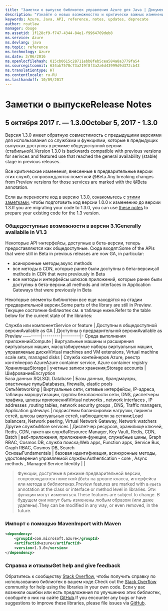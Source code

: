 ```yaml
---
title: "Заметки о выпуске библиотек управления Azure для Java | Документация Майкрософт"
description: "Узнайте о новых возможностях и критически важных изменениях в библиотеках управления Azure для Java"
keywords: Azure, Java, API, reference, notes, updates, deprecate
author: routlaw
manager: douge
ms.assetid: 1f128cf9-f747-4344-84e1-f9964709deb8
ms.service: Azure
ms.devlang: java
ms.topic: reference
ms.technology: Azure
ms.date: 3/06/2016
ms.openlocfilehash: 015cb0615c28711ebb8feb5cea584a8a3779fa54
ms.sourcegitcommit: 634ab7578c73a219f8f3a2a6d43999d9d372cb43
ms.translationtype: HT
ms.contentlocale: ru-RU
ms.lasthandoff: 10/09/2017
---
```

# <a name="release-notes"></a><span data-ttu-id="0051b-104">Заметки о выпуске</span><span class="sxs-lookup"><span data-stu-id="0051b-104">Release Notes</span></span> 

## <a name="october-5-2017---130"></a><span data-ttu-id="0051b-105">5 октября 2017 г. — 1.3.0</span><span class="sxs-lookup"><span data-stu-id="0051b-105">October 5, 2017 - 1.3.0</span></span> 

<span data-ttu-id="0051b-106">Версия 1.3.0 имеет обратную совместимость с предыдущими версиями для использования со службами и функциями, которые в предыдущих выпусках доступны в режиме общедоступной версии (стабильной).</span><span class="sxs-lookup"><span data-stu-id="0051b-106">Version 1.3.0 is backwards compatible with previous versions for serivces and featured use that reached the general availability (stable) stage in previous releases.</span></span>

<span data-ttu-id="0051b-107">Все критические изменения, внесенные в предварительные версии этих служб, сопровождаются пометкой @Beta.</span><span class="sxs-lookup"><span data-stu-id="0051b-107">Any breaking changes from Preview versions for those services are marked with the @Beta annotation.</span></span>

<span data-ttu-id="0051b-108">Если вы переносите код в версию 1.3.0, ознакомьтесь с [этими заметками](https://github.com/Azure/azure-sdk-for-java/blob/master/notes/prepare-for-1.3.0.md), чтобы подготовить код версии 1.0.0 к изменению до версии 1.3.</span><span class="sxs-lookup"><span data-stu-id="0051b-108">If you are migrating your code to 1.3.0, you can use [these notes](https://github.com/Azure/azure-sdk-for-java/blob/master/notes/prepare-for-1.3.0.md) to prepare your existing code for the 1.3 version.</span></span>

### <a name="generally-availabile-in-v13"></a><span data-ttu-id="0051b-109">Общедоступные возможности в версии 3.1</span><span class="sxs-lookup"><span data-stu-id="0051b-109">Generally availabile in V1.3</span></span>

<span data-ttu-id="0051b-110">Некоторые API-интерфейсы, доступные в бета-версии, теперь предоставляются как общедоступные. Сюда входят:</span><span class="sxs-lookup"><span data-stu-id="0051b-110">Some of the APIs that were still in Beta in previous releases are now GA, in particular:</span></span>

- <span data-ttu-id="0051b-111">асинхронные методы;</span><span class="sxs-lookup"><span data-stu-id="0051b-111">async methods</span></span>
- <span data-ttu-id="0051b-112">все методы в CDN, которые ранее были доступны в бета-версии;</span><span class="sxs-lookup"><span data-stu-id="0051b-112">all methods in CDN that were previously in Beta</span></span>
- <span data-ttu-id="0051b-113">все методы и интерфейсы шлюзов приложений, которые ранее были доступны в бета-версии.</span><span class="sxs-lookup"><span data-stu-id="0051b-113">all methods and interfaces in Application Gateways that were previously in Beta</span></span>

 <span data-ttu-id="0051b-114">Некоторые элементы библиотеки все еще находятся на стадии предварительной версии.</span><span class="sxs-lookup"><span data-stu-id="0051b-114">Some parts of the library are still in Preview.</span></span> <span data-ttu-id="0051b-115">Текущее состояние библиотек см. в таблице ниже.</span><span class="sxs-lookup"><span data-stu-id="0051b-115">Refer to the table below for the current state of the libraries:</span></span>

<span data-ttu-id="0051b-116">Служба или компонент</span><span class="sxs-lookup"><span data-stu-id="0051b-116">Service or feature</span></span> | <span data-ttu-id="0051b-117">Доступны в общедоступной версии</span><span class="sxs-lookup"><span data-stu-id="0051b-117">Available as GA</span></span> | <span data-ttu-id="0051b-118">Доступны в предварительной версии</span><span class="sxs-lookup"><span data-stu-id="0051b-118">Available as Preview</span></span> 
---------|---------|---------|-
<span data-ttu-id="0051b-119">Среда выполнения приложений</span><span class="sxs-lookup"><span data-stu-id="0051b-119">Compute</span></span>  | <span data-ttu-id="0051b-120">Виртуальные машины и расширения виртуальных машин, масштабируемые наборы виртуальных машин, управляемые диски</span><span class="sxs-lookup"><span data-stu-id="0051b-120">Virtual machines and VM extensions, Virtual machine scale sets, managed disks</span></span>   | <span data-ttu-id="0051b-121">Служба контейнеров Azure, реестр контейнеров Azure</span><span class="sxs-lookup"><span data-stu-id="0051b-121">Azure container service, Azure container registry</span></span> 
<span data-ttu-id="0051b-122">Хранилище</span><span class="sxs-lookup"><span data-stu-id="0051b-122">Storage</span></span>   |  <span data-ttu-id="0051b-123">учетные записи хранения;</span><span class="sxs-lookup"><span data-stu-id="0051b-123">Storage accounts</span></span>       |    <span data-ttu-id="0051b-124">Шифрование</span><span class="sxs-lookup"><span data-stu-id="0051b-124">Encryption</span></span>     
<span data-ttu-id="0051b-125">База данных SQL</span><span class="sxs-lookup"><span data-stu-id="0051b-125">SQL Database</span></span>  | <span data-ttu-id="0051b-126">Базы данных, брандмауэры, эластичные пулы</span><span class="sxs-lookup"><span data-stu-id="0051b-126">Databases, firewalls, elastic pools</span></span>              
<span data-ttu-id="0051b-127">Сеть</span><span class="sxs-lookup"><span data-stu-id="0051b-127">Networking</span></span>    |  <span data-ttu-id="0051b-128">Виртуальные сети, сетевые интерфейсы, IP-адреса, таблицы маршрутизации, группы безопасности сети, DNS, диспетчеры трафика, шлюзы приложений</span><span class="sxs-lookup"><span data-stu-id="0051b-128">Virtual networks , network interfaces , IP addresses ,routing tables, network security groups , DNS, Traffic managers, Application gateways</span></span>  |    <span data-ttu-id="0051b-129">подсистемы балансировки нагрузки, пиринги сетей, шлюзы виртуальных сетей, наблюдатели за сетями;</span><span class="sxs-lookup"><span data-stu-id="0051b-129">Load balancers, Network peering, Virtual Network Gateway, Network watchers</span></span> 
<span data-ttu-id="0051b-130">Другие службы</span><span class="sxs-lookup"><span data-stu-id="0051b-130">More services</span></span>    |  <span data-ttu-id="0051b-131">Диспетчер ресурсов, хранилище ключей, Redis, CDN, пакетная служба</span><span class="sxs-lookup"><span data-stu-id="0051b-131">Resource Manager, Key Vault, Redis,  CDN, Batch</span></span>       |  <span data-ttu-id="0051b-132">веб-приложения, приложения-функции, служебные шины, Graph RBAC, Cosmos DB, служба поиска;</span><span class="sxs-lookup"><span data-stu-id="0051b-132">Web apps, Function apps, Service Bus, Graph RBAC, Cosmos DB, Search</span></span>  
<span data-ttu-id="0051b-133">Основы</span><span class="sxs-lookup"><span data-stu-id="0051b-133">Fundamentals</span></span>     |   <span data-ttu-id="0051b-134">базовая идентификация, асинхронные методы, удостоверения управляемой службы.</span><span class="sxs-lookup"><span data-stu-id="0051b-134">Authentication - core , Async methods , Managed Service Identity</span></span>      |      |

> <span data-ttu-id="0051b-135">Функции, доступные в режиме предварительной версии, сопровождаются пометкой `@Beta` на уровне класса, интерфейса или метода в библиотеках.</span><span class="sxs-lookup"><span data-stu-id="0051b-135">Preview features are marked with a `@Beta` annotation at the class or interface or method level in libraries.</span></span> <span data-ttu-id="0051b-136">Эти функции могут измениться.</span><span class="sxs-lookup"><span data-stu-id="0051b-136">These features are subject to change.</span></span> <span data-ttu-id="0051b-137">В будущем они могут быть изменены любым образом (или даже удалены).</span><span class="sxs-lookup"><span data-stu-id="0051b-137">They can be modified in any way, or even removed, in the future.</span></span>

### <a name="import-with-maven"></a><span data-ttu-id="0051b-138">Импорт с помощью Maven</span><span class="sxs-lookup"><span data-stu-id="0051b-138">Import with Maven</span></span>

```XML
<dependency>
    <groupId>com.microsoft.azure</groupId>
    <artifactId>azure</artifactId>
    <version>1.3.0</version>
</dependency>
```

### <a name="get-help-and-give-feedback"></a><span data-ttu-id="0051b-139">Справка и отзывы</span><span class="sxs-lookup"><span data-stu-id="0051b-139">Get help and give feedback</span></span>

<span data-ttu-id="0051b-140">Обратитесь к сообществу [Stack Overflow](http://stackoverflow.com/questions/tagged/azure-java-sdk), чтобы получить справку по использованию библиотек в вашем коде.</span><span class="sxs-lookup"><span data-stu-id="0051b-140">Check out the [Stack Overflow](http://stackoverflow.com/questions/tagged/azure-java-sdk) community for help using the libraries in your own code.</span></span> <span data-ttu-id="0051b-141">Если у вас возникли ошибки или есть предложения по улучшению этих библиотек, сообщите о них на сайте [GitHub](https://github.com/Azure/azure-sdk-for-java/issues).</span><span class="sxs-lookup"><span data-stu-id="0051b-141">If you encounter any bugs or have suggestions to improve these libraries, please file issues via [GitHub](https://github.com/Azure/azure-sdk-for-java/issues).</span></span>


